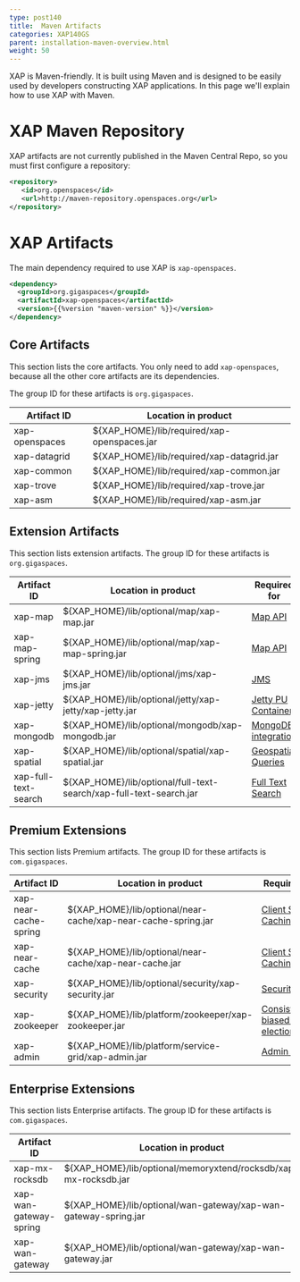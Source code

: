 ```yaml
---
type: post140
title:  Maven Artifacts
categories: XAP140GS
parent: installation-maven-overview.html
weight: 50
---
```




XAP is Maven-friendly. It is built using Maven and is designed to be easily used by developers constructing XAP applications. In this page we'll explain how to use XAP with Maven.

# XAP Maven Repository

XAP artifacts are not currently published in the Maven Central Repo, so you must first configure a repository:

```xml
<repository>
   <id>org.openspaces</id>
   <url>http://maven-repository.openspaces.org</url>
</repository>
```

# XAP Artifacts

The main dependency required to use XAP is `xap-openspaces`.

```xml
<dependency>
  <groupId>org.gigaspaces</groupId>
  <artifactId>xap-openspaces</artifactId>
  <version>{{%version "maven-version" %}}</version>
</dependency>
```


## Core Artifacts

This section lists the core artifacts. You only need to add `xap-openspaces`, because all the other core artifacts are its dependencies.

The group ID for these artifacts is `org.gigaspaces`.

| Artifact ID	   | Location in product |
|------------------|---------------------|
| xap-openspaces   | ${XAP_HOME}/lib/required/xap-openspaces.jar	|
| xap-datagrid     | ${XAP_HOME}/lib/required/xap-datagrid.jar	|
| xap-common	   | ${XAP_HOME}/lib/required/xap-common.jar		|
| xap-trove	       | ${XAP_HOME}/lib/required/xap-trove.jar		|
| xap-asm		   | ${XAP_HOME}/lib/required/xap-asm.jar			|

## Extension Artifacts

This section lists extension artifacts. The group ID for these artifacts is `org.gigaspaces`.

| Artifact ID	   | Location in product | Required for |
|------------------|---------------------|---|
| xap-map 			    | ${XAP_HOME}/lib/optional/map/xap-map.jar | [Map API](../dev-java/map-api.html) |
| xap-map-spring		| ${XAP_HOME}/lib/optional/map/xap-map-spring.jar | [Map API](../dev-java/map-api.html) |
| xap-jms				| ${XAP_HOME}/lib/optional/jms/xap-jms.jar | [JMS](../dev-java/messaging-support.html) |
| xap-jetty			| ${XAP_HOME}/lib/optional/jetty/xap-jetty/xap-jetty.jar | [Jetty PU Container](../dev-java/web-jetty-processing-unit-container.html) |
| xap-mongodb			| ${XAP_HOME}/lib/optional/mongodb/xap-mongodb.jar | [MongoDB integration](../dev-java/mongodb.html) |
| xap-spatial			| ${XAP_HOME}/lib/optional/spatial/xap-spatial.jar | [Geospatial Queries](../dev-java/query-geospatial.html) |
| xap-full-text-search| ${XAP_HOME}/lib/optional/full-text-search/xap-full-text-search.jar | [Full Text Search](../dev-java/query-full-text-search.html) |

## Premium Extensions

This section lists Premium artifacts. The group ID for these artifacts is `com.gigaspaces`.

| Artifact ID	   | Location in product | Required for |
|------------------|---------------------|---|
| xap-near-cache-spring | ${XAP_HOME}/lib/optional/near-cache/xap-near-cache-spring.jar | [Client Side Caching](../dev-java/client-side-caching.html) |
| xap-near-cache 		  | ${XAP_HOME}/lib/optional/near-cache/xap-near-cache.jar | [Client Side Caching](../dev-java/client-side-caching.html) |
| xap-security		  | ${XAP_HOME}/lib/optional/security/xap-security.jar | [Security](../security/) |
| xap-zookeeper		  | ${XAP_HOME}/lib/platform/zookeeper/xap-zookeeper.jar | [Consistency-biased leader election](../admin/leader-election-consistency-biased.html) |
| xap-admin 			  | ${XAP_HOME}/lib/platform/service-grid/xap-admin.jar | [Admin API](../dev-java/administration-and-monitoring-overview.html)|

## Enterprise Extensions

This section lists Enterprise artifacts. The group ID for these artifacts is `com.gigaspaces`.

| Artifact ID	   | Location in product | Required for |
|------------------|---------------------|---|
| xap-mx-rocksdb | ${XAP_HOME}/lib/optional/memoryxtend/rocksdb/xap-mx-rocksdb.jar | [MemoryXtend - SSD](../admin/memoryxtend-overview.html)
| xap-wan-gateway-spring| ${XAP_HOME}/lib/optional/wan-gateway/xap-wan-gateway-spring.jar | [WAN Replication](../dev-java/multi-site-replication-overview.html) |
| xap-wan-gateway		  | ${XAP_HOME}/lib/optional/wan-gateway/xap-wan-gateway.jar | [WAN Replication](../dev-java/multi-site-replication-overview.html) |
